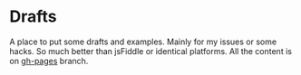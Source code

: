 # Drafts
A place to put some drafts and examples. Mainly for my issues or some hacks. So much better than jsFiddle or identical platforms. 
All the content is on [gh-pages](https://github.com/maxwellito/drafts/tree/gh-pages) branch.
